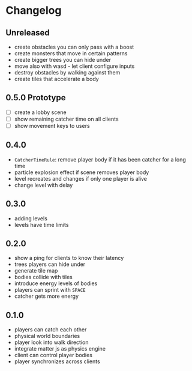 # Changelog

## Unreleased

- create obstacles you can only pass with a boost
- create monsters that move in certain patterns
- create bigger trees you can hide under
- move also with wasd - let client configure inputs
- destroy obstacles by walking against them
- create tiles that accelerate a body

## 0.5.0 Prototype

- [ ] create a lobby scene
- [ ] show remaining catcher time on all clients
- [ ] show movement keys to users

## 0.4.0

- `CatcherTimeRule`: remove player body if it has been catcher for a long time
- particle explosion effect if scene removes player body
- level recreates and changes if only one player is alive
- change level with delay

## 0.3.0

- adding levels
- levels have time limits

## 0.2.0

- show a ping for clients to know their latency
- trees players can hide under
- generate tile map
- bodies collide with tiles
- introduce energy levels of bodies
- players can sprint with `SPACE`
- catcher gets more energy

## 0.1.0

- players can catch each other
- physical world boundaries
- player look into walk direction
- integrate matter js as physics engine
- client can control player bodies
- player synchronizes across clients
